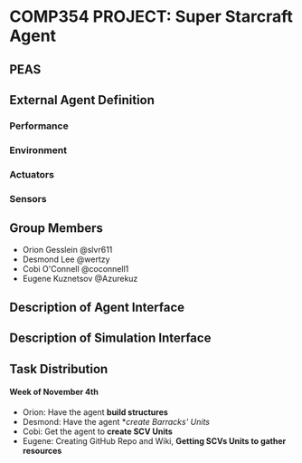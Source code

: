 # **COMP354 PROJECT:** Super Starcraft Agent
## PEAS

## External Agent Definition

### Performance

### Environment

### Actuators

### Sensors

## Group Members
- Orion Gesslein @slvr611
- Desmond Lee @wertzy
- Cobi O'Connell @coconnell1 
- Eugene Kuznetsov @Azurekuz

## Description of Agent Interface

## Description of Simulation Interface

## Task Distribution
#### Week of November 4th
- Orion: Have the agent **build structures**
- Desmond: Have the agent **create Barracks' Units*
- Cobi: Get the agent to **create SCV Units**
- Eugene: Creating GitHub Repo and Wiki, **Getting SCVs Units to gather resources**
